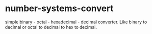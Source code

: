 # number-systems-convert
simple binary -  octal - hexadecimal - decimal converter. Like binary to decimal or octal to decimal to hex to decimal.
